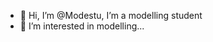 - 👋 Hi, I’m @Modestu, I’m a modelling student 
- 👀 I’m interested in modelling...


<!---
Modestu/Modestu is a ✨ special ✨ repository because its `README.md` (this file) appears on your GitHub profile.
You can click the Preview link to take a look at your changes.
--->

